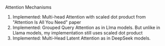 Attention Mechanisms

1. Implemented: Multi-head Attention with scaled dot product from "Attention Is All You Need" paper
2. Implemented: Grouped Query Attention as in Llma models. But unlike in Llama models, my implementation still uses scaled dot product
3. Implemented: Multi-Head Latent Attention as in DeepSeek models.

